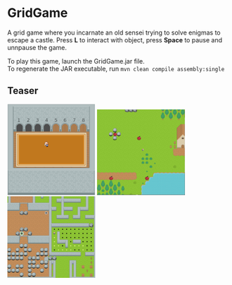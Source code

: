 # GridGame
A grid game where you incarnate an old sensei trying to solve enigmas to escape a castle.
Press **L** to interact with object, press **Space** to pause and unnpause the game.

To play this game, launch the GridGame.jar file.  
To regenerate the JAR executable, run ```mvn clean compile assembly:single```

## Teaser

<p float="left">
  <img src="images/LevelSelector.png" width="200" />
  <img src="images/OpenSpace.png" width="200" /> 
  <img src="images/Labyrinth.png" width="200" />
</p>

